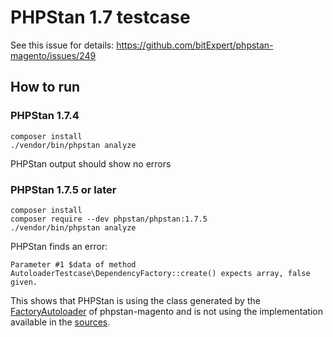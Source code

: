 # PHPStan 1.7 testcase

See this issue for details: https://github.com/bitExpert/phpstan-magento/issues/249

## How to run

### PHPStan 1.7.4

```
composer install
./vendor/bin/phpstan analyze
```

PHPStan output should show no errors

### PHPStan 1.7.5 or later

```
composer install
composer require --dev phpstan/phpstan:1.7.5
./vendor/bin/phpstan analyze
```

PHPStan finds an error:

```
Parameter #1 $data of method AutoloaderTestcase\DependencyFactory::create() expects array, false given.
```

This shows that PHPStan is using the class generated by the [FactoryAutoloader](https://github.com/bitExpert/phpstan-magento/blob/master/src/bitExpert/PHPStan/Magento/Autoload/FactoryAutoloader.php) of phpstan-magento and is not using
the implementation available in the [sources](./src/AutoloaderTestcase/DependencyFactory.php).
